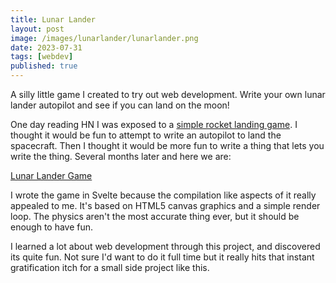 ```yaml
---
title: Lunar Lander
layout: post
image: /images/lunarlander/lunarlander.png
date: 2023-07-31
tags: [webdev]
published: true
---
```


A silly little game I created to try out web development. Write your own lunar lander autopilot and see if you can land on the moon!

<!--more-->

One day reading HN I was exposed to a [simple rocket landing game](https://ehmorris.com/lander/). I thought it would be fun to attempt to write an autopilot to land the spacecraft. Then I thought it would be more fun to write a thing that lets you write the thing. Several months later and here we are:

[Lunar Lander Game](https://lunar.unnecessarymodification.com/)

I wrote the game in Svelte because the compilation like aspects of it really appealed to me. It's based on HTML5 canvas graphics and a simple render loop. The physics aren't the most accurate thing ever, but it should be enough to have fun.

I learned a lot about web development through this project, and discovered its quite fun. Not sure I'd want to do it full time but it really hits that instant gratification itch for a small side project like this.

